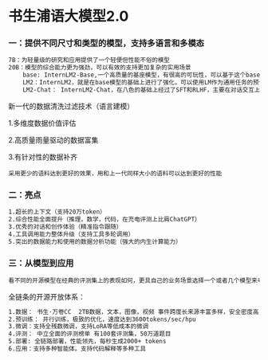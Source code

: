 # 书生浦语大模型2.0

### 一：提供不同尺寸和类型的模型，支持多语言和多模态

```markdown
7B：为轻量级的研究和应用提供了一个轻便但性能不俗的模型
20B：模型的综合能力更为强劲，可以有效的支持更加复杂的实用场景
	base: InternLM2-Base,一个高质量的基座模型，有很高的可玩性，可以基于这个base模型塑造你个更适合需求任务的模型。
	LM2：InternLM2，就是在base模型的基础上进行了强化，可以使用LM作为通用任务的预训练模型，对模型针对下游任务做微调来适应更好的任务，达到更好的性能。
	LM2-Chat： InternLM2-Chat，在八色的基础上经过了SFT和RLHF，主要在对话交互上进行了优化。
```

新一代的数据清洗过滤技术（语言建模）

1.多维度数据价值评估

2.高质量雨量驱动的数据富集

3.有针对性的数据补齐

```
采用更少的语料达到更好的效果，用和上一代同样大小的语料可以达到更好的性能
```

### 二：亮点

```markdown
1.超长的上下文（支持20万token）
2.综合性能全面提升（推理，数学，代码，在充电评测上比肩ChatGPT）
3.优秀的对话和创作体验（精准指令跟随）
4.工具调用能力整体升级（支持工具多轮调用）
5.突出的数据能力和使用的数据分析功能（强大的内生计算能力）
```

### 三：从模型到应用

```markdown
看不同的开源模型在经典的评测集上的表现如何，更具自己的业务场景选择一个或者几个模型来考虑。然后考虑业务场景是否复杂，根据算力情况选择是微调部分参数还是全参数进行微调。看业务本身是否需要环境交互，看是否构建一个智能体去进行模型评测和模型部署
```

全链条的开源开放体系：

```markdown
1.数据： 书生·万卷CC  2TB数据，文本，图像，视频 事件跨度长来源丰富多样，安全密度高
2.预训练： 并行训练，极致的优化，速度达到3600tokens/sec/hpu
3.微调：支持全残数微调，支持LoRA等低成本的微调
4.评测： 中立全面的评测榜单 有100套评测集，50万道题目
5.部署: 全链路部署，性能领先，每秒生成2000+ tokens
6.应用：支持多种智能体。支持代码解释等多种工具
```

